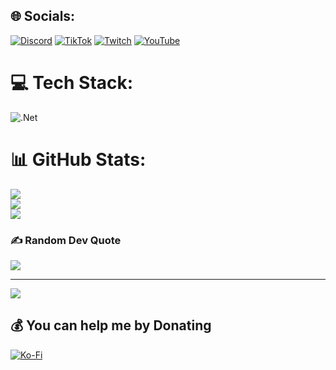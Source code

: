 
## 🌐 Socials:
[![Discord](https://img.shields.io/badge/Discord-%237289DA.svg?logo=discord&logoColor=white)](https://discord.gg/FlameGrowl#7615) [![TikTok](https://img.shields.io/badge/TikTok-%23000000.svg?logo=TikTok&logoColor=white)](https://tiktok.com/@neonmc1) [![Twitch](https://img.shields.io/badge/Twitch-%239146FF.svg?logo=Twitch&logoColor=white)](https://twitch.tv/flamegrowl-212) [![YouTube](https://img.shields.io/badge/YouTube-%23FF0000.svg?logo=YouTube&logoColor=white)](https://youtube.com/@@Moonlight.Client) 

# 💻 Tech Stack:
![.Net](https://img.shields.io/badge/.NET-5C2D91?style=for-the-badge&logo=.net&logoColor=white)
# 📊 GitHub Stats:
![](https://github-readme-stats.vercel.app/api?username=FlameGrowl&theme=radical&hide_border=false&include_all_commits=false&count_private=false)<br/>
![](https://github-readme-streak-stats.herokuapp.com/?user=FlameGrowl&theme=radical&hide_border=false)<br/>
![](https://github-readme-stats.vercel.app/api/top-langs/?username=FlameGrowl&theme=radical&hide_border=false&include_all_commits=false&count_private=false&layout=compact)

### ✍️ Random Dev Quote
![](https://quotes-github-readme.vercel.app/api?type=horizontal&theme=radical)

---
[![](https://visitcount.itsvg.in/api?id=FlameGrowl&icon=0&color=0)](https://visitcount.itsvg.in)

  ## 💰 You can help me by Donating
  [![Ko-Fi](https://img.shields.io/badge/Ko--fi-F16061?style=for-the-badge&logo=ko-fi&logoColor=white)](https://ko-fi.com/flamegrowl) 

  
<!-- Proudly created with GPRM ( https://gprm.itsvg.in ) -->
